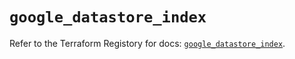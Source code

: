 # `google_datastore_index`

Refer to the Terraform Registory for docs: [`google_datastore_index`](https://registry.terraform.io/providers/hashicorp/google/4.72.1/docs/resources/datastore_index).
